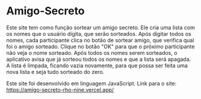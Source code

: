 # Amigo-Secreto
Este site tem como função sortear um amigo secreto. Ele cria uma lista com os nomes que o usuário digita, que serão sorteados. Após digitar todos os nomes, cada participante clica no botão de sortear amigo, que verifica qual foi o amigo sorteado. Clique no botão "OK" para que o próximo participante não veja o nome sorteado. Após todos os nomes serem sorteados, o aplicativo avisa que já sorteou todos os nomes e que a lista será apagada. A lista é limpada, ficando vazia novamente, para que possa ser feita uma nova lista e seja tudo sorteado do zero.

Este site foi desenvolvido em linguagem JavaScript.
Link para o site: https://amigo-secreto-rho-nine.vercel.app/
